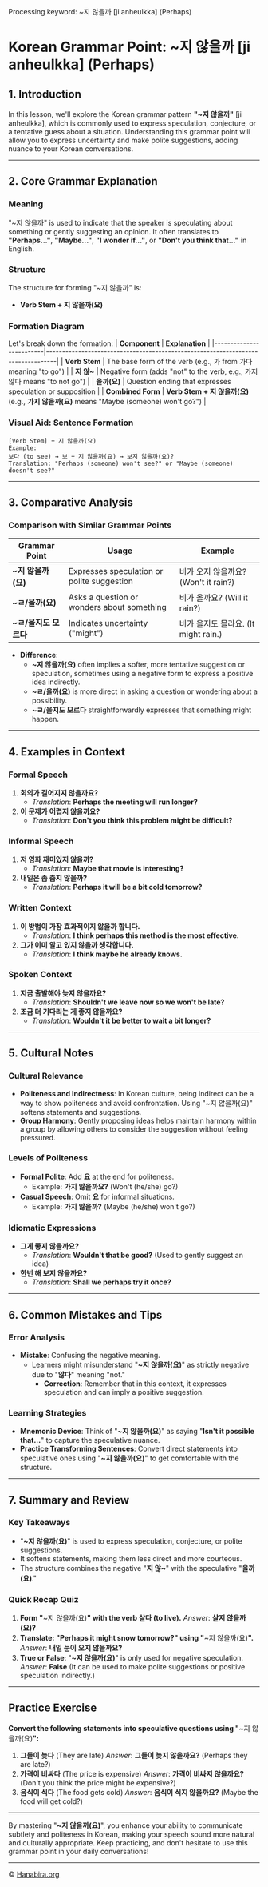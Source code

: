 Processing keyword: ~지 않을까 [ji anheulkka] (Perhaps)
# Korean Grammar Point: ~지 않을까 [ji anheulkka] (Perhaps)

## 1. Introduction
In this lesson, we'll explore the Korean grammar pattern **"~지 않을까"** [ji anheulkka], which is commonly used to express speculation, conjecture, or a tentative guess about a situation. Understanding this grammar point will allow you to express uncertainty and make polite suggestions, adding nuance to your Korean conversations.

---
## 2. Core Grammar Explanation
### Meaning
"~지 않을까" is used to indicate that the speaker is speculating about something or gently suggesting an opinion. It often translates to **"Perhaps..."**, **"Maybe..."**, **"I wonder if..."**, or **"Don't you think that..."** in English.
### Structure
The structure for forming "~지 않을까" is:
- **Verb Stem + 지 않을까(요)**
### Formation Diagram
Let's break down the formation:
| **Component**           | **Explanation**                                                                 |
|-------------------------|---------------------------------------------------------------------------------|
| **Verb Stem**           | The base form of the verb (e.g., 가 from 가다 meaning "to go")                   |
| **지 않~**              | Negative form (adds "not" to the verb, e.g., 가지 않다 means "to not go")        |
| **을까(요)**            | Question ending that expresses speculation or supposition                        |
| **Combined Form**       | **Verb Stem + 지 않을까(요)** (e.g., **가지 않을까(요)** means "Maybe (someone) won't go?") |
### Visual Aid: Sentence Formation
```
[Verb Stem] + 지 않을까(요)
Example:
보다 (to see) → 보 + 지 않을까(요) → 보지 않을까(요)? 
Translation: "Perhaps (someone) won't see?" or "Maybe (someone) doesn't see?"
```
---
## 3. Comparative Analysis
### Comparison with Similar Grammar Points
| Grammar Point           | Usage                                     | Example                             |
|-------------------------|-------------------------------------------|-------------------------------------|
| **~지 않을까(요)**      | Expresses speculation or polite suggestion | 비가 오지 않을까요? (Won't it rain?)    |
| **~ㄹ/을까(요)**        | Asks a question or wonders about something | 비가 올까요? (Will it rain?)            |
| **~ㄹ/을지도 모르다**   | Indicates uncertainty ("might")            | 비가 올지도 몰라요. (It might rain.)   |
- **Difference**:
  - **~지 않을까(요)** often implies a softer, more tentative suggestion or speculation, sometimes using a negative form to express a positive idea indirectly.
  - **~ㄹ/을까(요)** is more direct in asking a question or wondering about a possibility.
  - **~ㄹ/을지도 모르다** straightforwardly expresses that something might happen.
---
## 4. Examples in Context
### Formal Speech
1. **회의가 길어지지 않을까요?**
   - *Translation*: **Perhaps the meeting will run longer?**
2. **이 문제가 어렵지 않을까요?**
   - *Translation*: **Don't you think this problem might be difficult?**
### Informal Speech
1. **저 영화 재미있지 않을까?**
   - *Translation*: **Maybe that movie is interesting?**
2. **내일은 좀 춥지 않을까?**
   - *Translation*: **Perhaps it will be a bit cold tomorrow?**
### Written Context
1. **이 방법이 가장 효과적이지 않을까 합니다.**
   - *Translation*: **I think perhaps this method is the most effective.**
2. **그가 이미 알고 있지 않을까 생각합니다.**
   - *Translation*: **I think maybe he already knows.**
### Spoken Context
1. **지금 출발해야 늦지 않을까요?**
   - *Translation*: **Shouldn't we leave now so we won't be late?**
2. **조금 더 기다리는 게 좋지 않을까요?**
   - *Translation*: **Wouldn't it be better to wait a bit longer?**
---
## 5. Cultural Notes
### Cultural Relevance
- **Politeness and Indirectness**: In Korean culture, being indirect can be a way to show politeness and avoid confrontation. Using "~지 않을까(요)" softens statements and suggestions.
- **Group Harmony**: Gently proposing ideas helps maintain harmony within a group by allowing others to consider the suggestion without feeling pressured.
### Levels of Politeness
- **Formal Polite**: Add **요** at the end for politeness.
  - Example: **가지 않을까요?** (Won't (he/she) go?)
- **Casual Speech**: Omit **요** for informal situations.
  - Example: **가지 않을까?** (Maybe (he/she) won't go?)
### Idiomatic Expressions
- **그게 좋지 않을까요?**
  - *Translation*: **Wouldn't that be good?** (Used to gently suggest an idea)
- **한번 해 보지 않을까요?**
  - *Translation*: **Shall we perhaps try it once?**
---
## 6. Common Mistakes and Tips
### Error Analysis
- **Mistake**: Confusing the negative meaning.
  - Learners might misunderstand "**~지 않을까(요)**" as strictly negative due to "**않다**" meaning "not."
    - **Correction**: Remember that in this context, it expresses speculation and can imply a positive suggestion.
### Learning Strategies
- **Mnemonic Device**: Think of "**~지 않을까(요)**" as saying "**Isn't it possible that...**" to capture the speculative nuance.
- **Practice Transforming Sentences**: Convert direct statements into speculative ones using "**~지 않을까(요)**" to get comfortable with the structure.
---
## 7. Summary and Review
### Key Takeaways
- "**~지 않을까(요)**" is used to express speculation, conjecture, or polite suggestions.
- It softens statements, making them less direct and more courteous.
- The structure combines the negative "**지 않~**" with the speculative "**을까(요)**."
### Quick Recap Quiz
1. **Form "**~지 않을까(요)**" with the verb **살다** (to live).**
   *Answer*: **살지 않을까(요)?**
2. **Translate: "Perhaps it might snow tomorrow?" using "**~지 않을까(요)**".**
   *Answer*: **내일 눈이 오지 않을까요?**
3. **True or False**: "**~지 않을까(요)**" is only used for negative speculation.
   *Answer*: **False** (It can be used to make polite suggestions or positive speculation indirectly.)
---
## Practice Exercise
**Convert the following statements into speculative questions using "**~지 않을까(요)**":**
1. **그들이 늦다** (They are late)
   *Answer*: **그들이 늦지 않을까요?** (Perhaps they are late?)
2. **가격이 비싸다** (The price is expensive)
   *Answer*: **가격이 비싸지 않을까요?** (Don't you think the price might be expensive?)
3. **음식이 식다** (The food gets cold)
   *Answer*: **음식이 식지 않을까요?** (Maybe the food will get cold?)
---
By mastering "**~지 않을까(요)**", you enhance your ability to communicate subtlety and politeness in Korean, making your speech sound more natural and culturally appropriate. Keep practicing, and don't hesitate to use this grammar point in your daily conversations!


---
© [Hanabira.org](https://hanabira.org)

